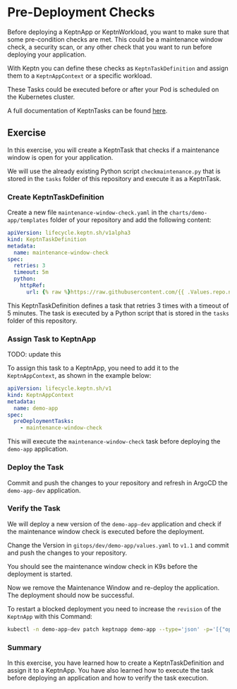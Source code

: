 # Pre-Deployment Checks

Before deploying a KeptnApp or KeptnWorkload, you want to make sure that some pre-condition checks are met. This could be a maintenance window check, a security scan, or any other check that you want to run before deploying your application.

With Keptn you can define these checks as `KeptnTaskDefinition` and assign them to a `KeptnAppContext` or a specific workload.

These Tasks could be executed before or after your Pod is scheduled on the Kubernetes cluster.

A full documentation of KeptnTasks can be found [here](https://keptn.sh/stable/docs/guides/tasks/).

## Exercise

In this exercise, you will create a KeptnTask that checks if a maintenance window is open for your application.

We will use the already existing Python script `checkmaintenance.py` that is stored in the `tasks` folder of this repository and execute it as a KeptnTask.

### Create KeptnTaskDefinition

Create a new file `maintenance-window-check.yaml` in the `charts/demo-app/templates` folder of your repository and add the following content:

```yaml
apiVersion: lifecycle.keptn.sh/v1alpha3
kind: KeptnTaskDefinition
metadata:
  name: maintenance-window-check
spec:
  retries: 3
  timeout: 5m
  python:
    httpRef: 
      url: {% raw %}https://raw.githubusercontent.com/{{ .Values.repo.name }}/{{ .Values.repo.revision }}/tasks/checkmaintenance.py{% endraw %}
```

This KeptnTaskDefinition defines a task that retries 3 times with a timeout of 5 minutes. The task is executed by a Python script that is stored in the `tasks` folder of this repository.

### Assign Task to KeptnApp

TODO: update this

To assign this task to a KeptnApp, you need to add it to the `KeptnAppContext`, as shown in the example below:

```yaml
apiVersion: lifecycle.keptn.sh/v1
kind: KeptnAppContext
metadata:
  name: demo-app
spec:
  preDeploymentTasks:
    - maintenance-window-check
```

This will execute the `maintenance-window-check` task before deploying the `demo-app` application.

### Deploy the Task

Commit and push the changes to your repository and refresh in ArgoCD the `demo-app-dev` application.

### Verify the Task

We will deploy a new version of the `demo-app-dev` application and check if the maintenance window check is executed before the deployment.

Change the Version in `gitops/dev/demo-app/values.yaml` to `v1.1` and commit and push the changes to your repository.	

You should see the maintenance window check in K9s before the deployment is started.

Now we remove the Maintenance Window and re-deploy the application. The deployment should now be successful.

To restart a blocked deployment you need to increase the `revision` of the `KeptnApp` with this Command:

```bash
kubectl -n demo-app-dev patch keptnapp demo-app --type='json' -p='[{"op": "replace", "path": "/spec/revision", "value": 2}]'
```

### Summary

In this exercise, you have learned how to create a KeptnTaskDefinition and assign it to a KeptnApp. You have also learned how to execute the task before deploying an application and how to verify the task execution.